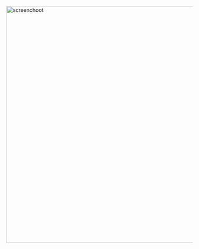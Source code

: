 <img width="640" alt="screenchoot" src="https://user-images.githubusercontent.com/60647627/141613860-67cccb50-ba66-4a56-bae9-6f13c33fc088.png">
